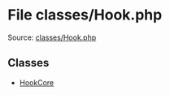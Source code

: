 File classes/Hook.php
=========

Source: [classes/Hook.php](https://github.com/PrestaShop/PrestaShop/blob/1.5.5.0/classes/Hook.php)


Classes
-------

* [HookCore](class.HookCore.md)

